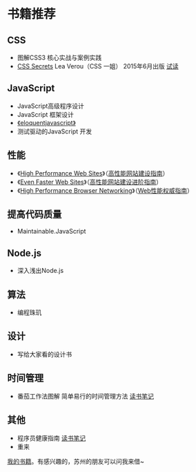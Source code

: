 # 书籍推荐
## CSS
* 图解CSS3 核心实战与案例实践
* [CSS Secrets](http://shop.oreilly.com/product/0636920031123.do) Lea Verou（CSS 一姐） 2015年6月出版 [试读](http://cdn.oreillystatic.com/oreilly/booksamplers/9781449372637_sampler.pdf)

## JavaScript
* JavaScript高级程序设计
* JavaScript 框架设计
* [《eloquentjavascript》](http://eloquentjavascript.net)
* 测试驱动的JavaScript 开发


## 性能
* 《[High Performance Web Sites](http://book.douban.com/subject/2084131/)》（[高性能网站建设指南](http://book.douban.com/subject/3132277/)）
* 《[Even Faster Web Sites](http://book.douban.com/subject/3686503/)》（[高性能网站建设进阶指南](http://book.douban.com/subject/4719162/)）
* 《[High Performance Browser Networking](http://book.douban.com/subject/21866396/)》（[Web性能权威指南](http://book.douban.com/subject/25856314/)）

## 提高代码质量
* Maintainable.JavaScript

## Node.js
* 深入浅出Node.js

## 算法
* 编程珠玑

## 设计
* 写给大家看的设计书

## 时间管理
* 番茄工作法图解 简单易行的时间管理方法 [读书笔记](note/pomodoro-technique-illustrated.md)

## 其他
* 程序员健康指南 [读书笔记](note/the-healthy-programmer.md)
* 重来


[我的书籍](my-book.md)。有感兴趣的，苏州的朋友可以问我来借~
